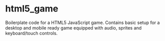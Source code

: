 # html5_game
Boilerplate code for a HTML5 JavaScript game. Contains basic setup for a desktop and mobile ready game equipped with audio, sprites and keyboard/touch controls.

